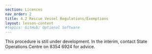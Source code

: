 ```yaml
---
section: Licences
nav_order: 2
title: 4.2 Rescue Vessel Regulations/Exemptions
layout: lesson-content
#topics: GitHub; Optional Software
---
```


This procedure is still under development. In the interim, contact State Operations Centre on 8354 6924 for advice.